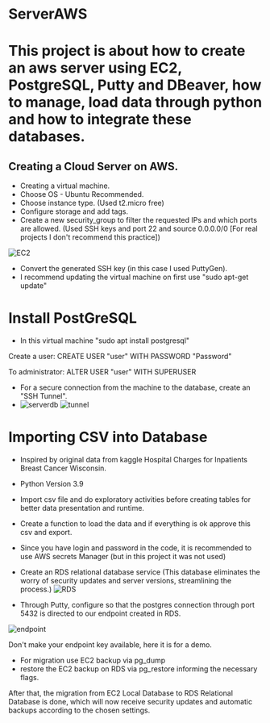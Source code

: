 # ServerAWS
 
# This project is about how to create an aws server using EC2, PostgreSQL, Putty and DBeaver, how to manage, load data through python and how to integrate these databases.

## Creating a Cloud Server on AWS.
* Creating a virtual machine.
* Choose OS - Ubuntu Recommended.
* Choose instance type. (Used t2.micro free)
* Configure storage and add tags.
* Create a new security_group to filter the requested IPs and which ports are allowed. (Used SSH keys and port 22 and source 0.0.0.0/0 [For real projects I don't recommend this practice]) 

![EC2](https://user-images.githubusercontent.com/78814110/127931516-a6161284-31a2-41da-8b95-f0019a313dce.jpg)

* Convert the generated SSH key (in this case I used PuttyGen).
* I recommend updating the virtual machine on first use "sudo apt-get update" 

# Install PostGreSQL
* In this virtual machine "sudo apt install postgresql"

Create a user:
CREATE USER "user" WITH PASSWORD "Password"

To administrator:
ALTER USER "user" WITH SUPERUSER

* For a secure connection from the machine to the database, create an "SSH Tunnel".
* ![serverdb](https://user-images.githubusercontent.com/78814110/127931729-165e6214-0427-40c9-804f-398b86e5e31d.jpg) ![tunnel](https://user-images.githubusercontent.com/78814110/127931736-c6c8e199-5e57-49cc-b73b-82cd891fa519.jpg)

# Importing CSV into Database
* Inspired by original data from kaggle Hospital Charges for Inpatients Breast Cancer Wisconsin.
* Python Version 3.9
* Import csv file and do exploratory activities before creating tables for better data presentation and runtime.
* Create a function to load the data and if everything is ok approve this csv and export.
* Since you have login and password in the code, it is recommended to use AWS secrets Manager (but in this project it was not used)

* Create an RDS relational database service (This database eliminates the worry of security updates and server versions, streamlining the process.)
![RDS](https://user-images.githubusercontent.com/78814110/127932610-ddea9446-5208-4cd7-9f0f-c07a13399a17.jpg)

* Through Putty, configure so that the postgres connection through port 5432 is directed to our endpoint created in RDS.

![endpoint](https://user-images.githubusercontent.com/78814110/127932709-af8f5992-0123-4694-969c-eba81ffae8d1.jpg)

Don't make your endpoint key available, here it is for a demo.

* For migration use EC2 backup via pg_dump
* restore the EC2 backup on RDS via pg_restore informing the necessary flags.

After that, the migration from EC2 Local Database to RDS Relational Database is done, which will now receive security updates and automatic backups according to the chosen settings.









